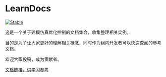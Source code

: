 # LearnDocs

[![Stable](https://img.shields.io/badge/docs-stable-blue.svg)](https://jake484.github.io/EquationsSolver.jl/)

这是一个关于建模仿真优化控制的文档集合，收集整理相关实例。

目的是为了让大家更好的理解相关概念，同时作为组内开发者可以快速查阅的参考文档。

欢迎大家投稿，成为贡献者。

[文档链接，供学习参考](https://jake484.github.io/LearnDocs/)
